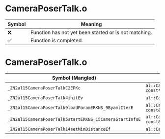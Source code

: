 # CameraPoserTalk.o
| Symbol | Meaning 
| ------------- | ------------- 
| :x: | Function has not yet been started or is not matching. 
| :white_check_mark: | Function is completed. 


# CameraPoserTalk.o
| Symbol (Mangled) | Symbol (Demangled) | Decompiled? |
| ------------- |  ------------- | ------------- |
| `_ZN2al15CameraPoserTalkC2EPKc` | `al::CameraPoserTalk::CameraPoserTalk(char const*)` | :white_check_mark: |
| `_ZN2al15CameraPoserTalk4initEv` | `al::CameraPoserTalk::init(void)` | :white_check_mark: |
| `_ZN2al15CameraPoserTalk9loadParamERKNS_9ByamlIterE` | `al::CameraPoserTalk::loadParam(al::ByamlIter const&)` | :white_check_mark: |
| `_ZN2al15CameraPoserTalk5startERKNS_15CameraStartInfoE` | `al::CameraPoserTalk::start(al::CameraStartInfo const&)` | :white_check_mark: |
| `_ZN2al15CameraPoserTalk14setMinDistanceEf` | `al::CameraPoserTalk::setMinDistance(float)` | :white_check_mark: |
